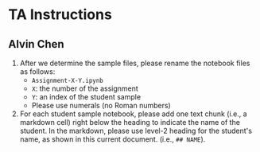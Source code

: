 # TA Instructions

## Alvin Chen

1. After we determine the sample files, please rename the notebook files as follows:
    - `Assignment-X-Y.ipynb`
    - `X`: the number of the assignment
    - `Y`: an index of the student sample
    - Please use numerals (no Roman numbers)
2. For each student sample notebook, please add one text chunk (i.e., a markdown cell) right below the heading to indicate the name of the student. In the markdown, please use level-2 heading for the student's name, as shown in this current document. (i.e., `## NAME`).
